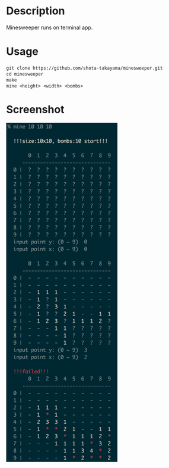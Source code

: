 # Description

Minesweeper runs on terminal app.


# Usage

```
git clone https://github.com/shota-takayama/minesweeper.git
cd minesweeper
make
mine <height> <width> <bombs>
```

# Screenshot

<img src="https://raw.githubusercontent.com/shota-takayama/minesweeper/image/image/demo_image.png" width=300>
